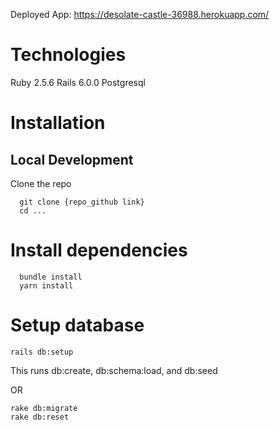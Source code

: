Deployed App: https://desolate-castle-36988.herokuapp.com/ 

# Technologies
Ruby 2.5.6
Rails 6.0.0
Postgresql

# Installation
  ## Local Development
  
  Clone the repo
  ```
    git clone {repo_github link}
    cd ...
   ```

# Install dependencies

  ```
    bundle install
    yarn install
  ```

# Setup database
  ```
  rails db:setup
  ```
  This runs db:create, db:schema:load, and db:seed
  
  OR
  
  ```
  rake db:migrate
  rake db:reset
```
